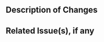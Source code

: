 ## Description of Changes

<!-- Describe the changes included in your pull request. -->

## Related Issue(s), if any

<!-- Link to any relevant issues. -->
